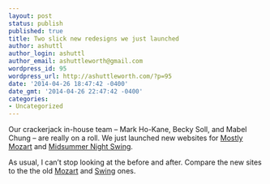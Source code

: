 ```yaml
---
layout: post
status: publish
published: true
title: Two slick new redesigns we just launched
author: ashuttl
author_login: ashuttl
author_email: ashuttleworth@gmail.com
wordpress_id: 95
wordpress_url: http://ashuttleworth.com/?p=95
date: '2014-04-26 18:47:42 -0400'
date_gmt: '2014-04-26 22:47:42 -0400'
categories:
- Uncategorized
---
```

Our crackerjack in-house team &ndash; Mark Ho-Kane, Becky Soll, and Mabel Chung &ndash; are really on a roll. We just launched new websites for [Mostly Mozart](http://mostlymozart.org) and [Midsummer Night Swing](http://midsummernightswing.org).

As usual, I can’t stop looking at the before and after. Compare the new sites to the the old [Mozart](http://mostlymozart.org/archives/2013/) and [Swing](http://midsummernightswing.org/archives/2013/) ones.